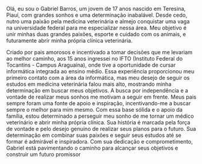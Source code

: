 Olá, eu sou o Gabriel Barros, um jovem de 17 anos nascido em Teresina, Piauí, com grandes sonhos e uma determinação inabalável. Desde cedo, nutro uma paixão pela medicina veterinária e almejo conquistar uma vaga na universidade federal para me especializar nessa área. Meu objetivo é unir minhas duas grandes paixões, esporte e cuidado com os animais, e futuramente abrir minha própria clínica veterinária.

Criado por pais amorosos e incentivado a tomar decisões que me levariam ao melhor caminho, aos 15 anos ingressei no IFTO (Instituto Federal do Tocantins - Campus Araguaína), onde tive a oportunidade de cursar informática integrada ao ensino médio. Essa experiência proporcionou meu primeiro contato com a área da informática, mas meu desejo de seguir os estudos em medicina veterinária falou mais alto, mostrando minha determinação em buscar meus objetivos.
A busca por independência e a vontade de realizar meus sonhos me motivam a seguir em frente. Meus pais sempre foram uma fonte de apoio e inspiração, incentivando-me a buscar sempre o melhor para mim mesmo. Com essa base sólida e o apoio da família, estou determinado a perseguir meu sonho de me tornar um médico veterinário e abrir minha própria clínica.
Sua história é marcada pela força de vontade e pelo desejo genuíno de realizar seus planos para o futuro. Sua determinação em combinar suas paixões e seguir seus estudos até se formar é admirável e inspiradora. Com sua dedicação e comprometimento, Gabriel está pavimentando o caminho para alcançar seus objetivos e construir um futuro promissor



